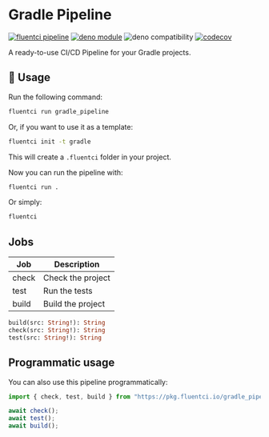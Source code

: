 # Gradle Pipeline

[![fluentci pipeline](https://img.shields.io/badge/dynamic/json?label=pkg.fluentci.io&labelColor=%23000&color=%23460cf1&url=https%3A%2F%2Fapi.fluentci.io%2Fv1%2Fpipeline%2Fgradle_pipeline&query=%24.version)](https://pkg.fluentci.io/gradle_pipeline)
[![deno module](https://shield.deno.dev/x/gradle_pipeline)](https://deno.land/x/gradle_pipeline)
![deno compatibility](https://shield.deno.dev/deno/^1.37)
[![codecov](https://img.shields.io/codecov/c/gh/fluent-ci-templates/gradle-pipeline)](https://codecov.io/gh/fluent-ci-templates/gradle-pipeline)

A ready-to-use CI/CD Pipeline for your Gradle projects.

## 🚀 Usage

Run the following command:

```bash
fluentci run gradle_pipeline
```

Or, if you want to use it as a template:

```bash
fluentci init -t gradle
```

This will create a `.fluentci` folder in your project.

Now you can run the pipeline with:

```bash
fluentci run .
```

Or simply:

```bash
fluentci
```

## Jobs

| Job    | Description         |
| ------ | ------------------- |
| check  | Check the project   |
| test   | Run the tests       |
| build  | Build the project   |

```graphql
build(src: String!): String
check(src: String!): String
test(src: String!): String
```

## Programmatic usage

You can also use this pipeline programmatically:

```ts
import { check, test, build } from "https://pkg.fluentci.io/gradle_pipeline@v0.6.0/mod.ts";

await check();
await test();
await build();
```
